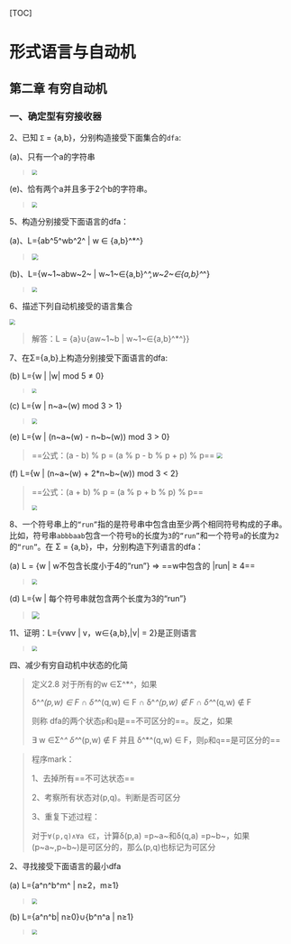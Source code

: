 [TOC]

# 形式语言与自动机

## 第二章 有穷自动机

### 一、确定型有穷接收器

2、已知 `Σ` = {a,b}，分别构造接受下面集合的`dfa`:

(a)、只有一个a的字符串

> <img src="./picture/形式语言与自动机-第二章-(一)2a.png" style="zoom:60%;" />

(e)、恰有两个a并且多于2个b的字符串。

> <img src="./picture/形式语言与自动机-第二章-(一)2e.png" style="zoom:60%;" />

5、构造分别接受下面语言的dfa：

(a)、L={ab^5^wb^2^ | w ∈ {a,b}^*^}

> <img src="./picture/形式语言与自动机-第二章-(一)5a.png" style="zoom:67%;" />

(b)、L={w~1~abw~2~ | w~1~∈{a,b}^*^,w~2~∈{a,b}^*^}

> <img src="./picture/形式语言与自动机-第二章-(一)5b.png" style="zoom:60%;" />

6、描述下列自动机接受的语言集合

<img src="./picture/形式语言与自动机-第二章-(一)6.png" style="zoom:60%;" />

> 解答：L = {a}∪{aw~1~b | w~1~∈{a,b}^*^}}

7、在Σ={a,b}上构造分别接受下面语言的dfa:

(b) L={w | |w| mod 5 ≠ 0} 

> <img src="./picture/形式语言与自动机-第二章-(一)7b.png" style="zoom:50%;" />

(c) L={w | n~a~(w) mod 3 > 1} 

> <img src="./picture/形式语言与自动机-第二章-(一)7c.png" style="zoom:60%;" />

(e) L={w | (n~a~(w) - n~b~(w)) mod 3 > 0}

> ==公式：(a - b) % p = (a % p - b % p + p) % p==
> <img src="./picture/形式语言与自动机-第二章-(一)7e.png" style="zoom:60%;" />

(f) L={w | (n~a~(w) + 2*n~b~(w)) mod 3 < 2}

> ==公式：(a + b) % p = (a % p + b % p) % p==
>
> <img src="./picture/形式语言与自动机-第二章-(一)7f.png" style="zoom:60%;" />

8、一个符号串上的`“run”`指的是符号串中包含由至少两个相同符号构成的子串。比如，符号串`abbbaab`包含一个符号`b`的长度为`3`的`“run”`和一个符号`a`的长度为`2`的`“run”`。在 Σ = {a,b}，中，分别构造下列语言的dfa：

(a) L = {w | w不包含长度小于4的“run”} => ==w中包含的 |run| ≥ 4==

> <img src="./picture/形式语言与自动机-第二章-(一)-8a.png" style="zoom:60%;" />

(d) L={w | 每个符号串就包含两个长度为3的“run”}

> <img src="./picture/形式语言与自动机-第二章-(一)8d.png" style="zoom:80%;" />

11、证明：L={vwv | v，w∈{a,b},|v| = 2}是正则语言

> <img src="./picture/形式语言与自动机-第二章(一)11.png" style="zoom:60%;" />

四、减少有穷自动机中状态的化简

> 定义2.8 对于所有的w ∈Σ^*^，如果
>
> δ^*^(p,w) ∈ F ∩ δ^*^(q,w) ∈ F ∩ δ^*^(p,w) ∉ F ∩ δ^*^(q,w) ∉ F
>
> 则称 dfa的两个状态`p`和`q`是==不可区分的==。反之，如果
>
> ∃ w ∈Σ^*^   δ^*^(p,w) ∉ F 并且 δ^*^(q,w) ∈ F，则`p`和`q`==是可区分的==

> 程序mark：
>
> 1、去掉所有==不可达状态==
>
> 2、考察所有状态对(p,q)。判断是否可区分
>
> 3、重复下述过程：
>
> 对于`∀(p,q)∧∀a ∈Σ`，计算δ(p,a) =p~a~和δ(q,a) =p~b~，如果(p~a~,p~b~)是可区分的，那么(p,q)也标记为可区分

2、寻找接受下面语言的最小dfa

(a) L={a^n^b^m^ | n≥2，m≥1}

> <img src="./picture/形式语言与自动机-第二章-(四)2a.png" style="zoom:60%;" />

(b) L={a^n^b| n≥0}∪{b^n^a | n≥1}

> <img src="./picture/形式语言与自动机-第二章-(四)2b.png" style="zoom:60%;" />

